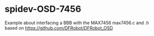 # spidev-OSD-7456
Example about interfacing a BBB with the MAX7456
max7456.c and .h based on https://github.com/DFRobot/DFRobot_OSD
